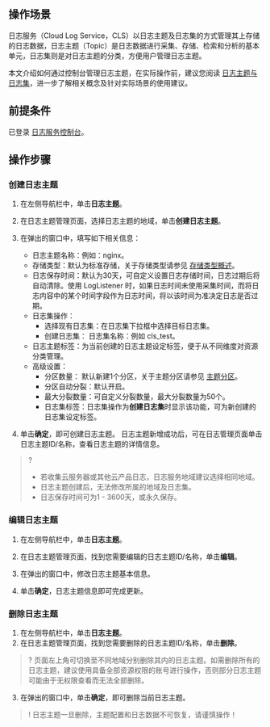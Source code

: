 ## 操作场景

日志服务（Cloud Log Service，CLS）以日志主题及日志集的方式管理其上存储的日志数据，日志主题（Topic）是日志数据进行采集、存储、检索和分析的基本单元，日志集则是对日志主题的分类，方便用户管理日志主题。

本文介绍如何通过控制台管理日志主题，在实际操作前，建议您阅读 [日志主题与日志集](https://intl.cloud.tencent.com/document/product/614/32849)，进一步了解相关概念及针对实际场景的使用建议。

## 前提条件

已登录 [日志服务控制台](https://console.cloud.tencent.com/cls)。

## 操作步骤

### 创建日志主题

1. 在左侧导航栏中，单击**日志主题**。
2. 在日志主题管理页面，选择日志主题的地域，单击**创建日志主题**。
3. 在弹出的窗口中，填写如下相关信息：

   - 日志主题名称：例如：nginx。
   - 存储类型：默认为标准存储，关于存储类型请参见 [存储类型概述](https://intl.cloud.tencent.com/document/product/614/42003)。
   - 日志保存时间：默认为30天，可自定义设置日志存储时间，日志过期后将自动清除。使用 LogListener 时，如果日志时间未使用采集时间，而将日志内容中的某个时间字段作为日志时间，将以该时间为准决定日志是否过期。
   - 日志集操作：
      - 选择现有日志集：在日志集下拉框中选择目标日志集。
      - 创建日志集：
       日志集名称：例如 cls_test。
   - 日志主题标签：为当前创建的日志主题设定标签，便于从不同维度对资源分类管理。
   - 高级设置：
      - 分区数量： 默认新建1个分区，关于主题分区请参见 [主题分区](https://intl.cloud.tencent.com/document/product/614/33779)。
      - 分区自动分裂：默认开启。
      - 最大分裂数量：可自定义分裂数量，最大分裂数量为50个。
      - 日志集标签：日志集操作为**创建日志集**时显示该功能，可为新创建的日志集设定标签。
4. 单击**确定**，即可创建日志主题。
日志主题新增成功后，可在日志管理页面单击日志主题ID/名称，查看日志主题的详情信息。

>?
>- 若收集云服务器或其他云产品日志，日志服务地域建议选择相同地域。
>- 日志主题创建后，无法修改所属的地域及日志集。
>- 日志保存时间可为1 - 3600天，或永久保存。


### 编辑日志主题

1. 在左侧导航栏中，单击**日志主题**。
2. 在日志主题管理页面，找到您需要编辑的日志主题ID/名称，单击**编辑**。

3. 在弹出的窗口中，修改日志主题基本信息。

4. 单击**确定**，日志主题信息即可完成更新。


### 删除日志主题

1. 在左侧导航栏中，单击**日志主题**。
2. 在日志主题管理页面，找到您需要删除的日志主题ID/名称，单击**删除**。

>? 页面左上角可切换至不同地域分别删除其内的日志主题。如需删除所有的日志主题，建议使用具备全部资源权限的账号进行操作，否则部分日志主题可能由于无权限查看而无法全部删除。
>
3. 在弹出的窗口中，单击**确定**，即可删除当前日志主题。
>! 日志主题一旦删除，主题配置和日志数据不可恢复，请谨慎操作！
>



